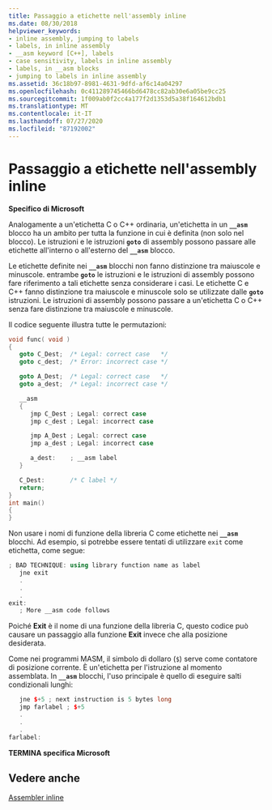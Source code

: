 ```yaml
---
title: Passaggio a etichette nell'assembly inline
ms.date: 08/30/2018
helpviewer_keywords:
- inline assembly, jumping to labels
- labels, in inline assembly
- __asm keyword [C++], labels
- case sensitivity, labels in inline assembly
- labels, in __asm blocks
- jumping to labels in inline assembly
ms.assetid: 36c18b97-8981-4631-9dfd-af6c14a04297
ms.openlocfilehash: 0c411289745466bd6478cc82ab30e6a05be9cc25
ms.sourcegitcommit: 1f009ab0f2cc4a177f2d1353d5a38f164612bdb1
ms.translationtype: MT
ms.contentlocale: it-IT
ms.lasthandoff: 07/27/2020
ms.locfileid: "87192002"
---
```

# <a name="jumping-to-labels-in-inline-assembly"></a>Passaggio a etichette nell'assembly inline

**Specifico di Microsoft**

Analogamente a un'etichetta C o C++ ordinaria, un'etichetta in un **`__asm`** blocco ha un ambito per tutta la funzione in cui è definita (non solo nel blocco). Le istruzioni e le istruzioni **`goto`** di assembly possono passare alle etichette all'interno o all'esterno del **`__asm`** blocco.

Le etichette definite nei **`__asm`** blocchi non fanno distinzione tra maiuscole e minuscole. entrambe **`goto`** le istruzioni e le istruzioni di assembly possono fare riferimento a tali etichette senza considerare i casi. Le etichette C e C++ fanno distinzione tra maiuscole e minuscole solo se utilizzate dalle **`goto`** istruzioni. Le istruzioni di assembly possono passare a un'etichetta C o C++ senza fare distinzione tra maiuscole e minuscole.

Il codice seguente illustra tutte le permutazioni:

```cpp
void func( void )
{
   goto C_Dest;  /* Legal: correct case   */
   goto c_dest;  /* Error: incorrect case */

   goto A_Dest;  /* Legal: correct case   */
   goto a_dest;  /* Legal: incorrect case */

   __asm
   {
      jmp C_Dest ; Legal: correct case
      jmp c_dest ; Legal: incorrect case

      jmp A_Dest ; Legal: correct case
      jmp a_dest ; Legal: incorrect case

      a_dest:    ; __asm label
   }

   C_Dest:       /* C label */
   return;
}
int main()
{
}
```

Non usare i nomi di funzione della libreria C come etichette nei **`__asm`** blocchi. Ad esempio, si potrebbe essere tentati di utilizzare `exit` come etichetta, come segue:

```cpp
; BAD TECHNIQUE: using library function name as label
   jne exit
   .
   .
   .
exit:
   ; More __asm code follows
```

Poiché **Exit** è il nome di una funzione della libreria C, questo codice può causare un passaggio alla funzione **Exit** invece che alla posizione desiderata.

Come nei programmi MASM, il simbolo di dollaro (`$`) serve come contatore di posizione corrente. È un'etichetta per l'istruzione al momento assemblata. In **`__asm`** blocchi, l'uso principale è quello di eseguire salti condizionali lunghi:

```cpp
   jne $+5 ; next instruction is 5 bytes long
   jmp farlabel ; $+5
   .
   .
   .
farlabel:
```

**TERMINA specifica Microsoft**

## <a name="see-also"></a>Vedere anche

[Assembler inline](../../assembler/inline/inline-assembler.md)<br/>
